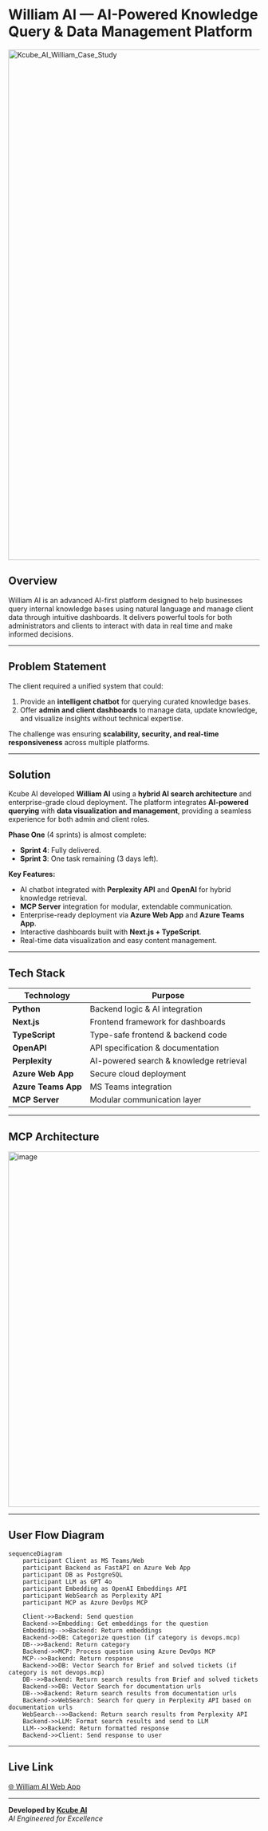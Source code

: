 # William AI — AI-Powered Knowledge Query & Data Management Platform

<img width="1536" height="1024" alt="Kcube_AI_William_Case_Study" src="https://github.com/user-attachments/assets/d614e3b6-5b08-4258-9a3a-8b30be0b0c68" />


## Overview
William AI is an advanced AI-first platform designed to help businesses query internal knowledge bases using natural language and manage client data through intuitive dashboards. It delivers powerful tools for both administrators and clients to interact with data in real time and make informed decisions.

---

## Problem Statement
The client required a unified system that could:
1. Provide an **intelligent chatbot** for querying curated knowledge bases.
2. Offer **admin and client dashboards** to manage data, update knowledge, and visualize insights without technical expertise.

The challenge was ensuring **scalability, security, and real-time responsiveness** across multiple platforms.

---

## Solution
Kcube AI developed **William AI** using a **hybrid AI search architecture** and enterprise-grade cloud deployment. The platform integrates **AI-powered querying** with **data visualization and management**, providing a seamless experience for both admin and client roles.

**Phase One** (4 sprints) is almost complete:
- **Sprint 4**: Fully delivered.
- **Sprint 3**: One task remaining (3 days left).

**Key Features:**
- AI chatbot integrated with **Perplexity API** and **OpenAI** for hybrid knowledge retrieval.
- **MCP Server** integration for modular, extendable communication.
- Enterprise-ready deployment via **Azure Web App** and **Azure Teams App**.
- Interactive dashboards built with **Next.js + TypeScript**.
- Real-time data visualization and easy content management.

---

## Tech Stack
| Technology      | Purpose |
|-----------------|---------|
| **Python**      | Backend logic & AI integration |
| **Next.js**     | Frontend framework for dashboards |
| **TypeScript**  | Type-safe frontend & backend code |
| **OpenAPI**     | API specification & documentation |
| **Perplexity**  | AI-powered search & knowledge retrieval |
| **Azure Web App** | Secure cloud deployment |
| **Azure Teams App** | MS Teams integration |
| **MCP Server**  | Modular communication layer |

---
## MCP Architecture

<img width="952" height="713" alt="image" src="https://github.com/user-attachments/assets/3ed6f7fb-0296-402c-a3ca-a5076d821965" />



---

## User Flow Diagram

```mermaid
sequenceDiagram
    participant Client as MS Teams/Web
    participant Backend as FastAPI on Azure Web App
    participant DB as PostgreSQL
    participant LLM as GPT 4o
    participant Embedding as OpenAI Embeddings API
    participant WebSearch as Perplexity API
    participant MCP as Azure DevOps MCP

    Client->>Backend: Send question
    Backend->>Embedding: Get embeddings for the question
    Embedding-->>Backend: Return embeddings
    Backend->>DB: Categorize question (if category is devops.mcp)
    DB-->>Backend: Return category
    Backend->>MCP: Process question using Azure DevOps MCP
    MCP-->>Backend: Return response
    Backend->>DB: Vector Search for Brief and solved tickets (if category is not devops.mcp)
    DB-->>Backend: Return search results from Brief and solved tickets
    Backend->>DB: Vector Search for documentation urls
    DB-->>Backend: Return search results from documentation urls
    Backend->>WebSearch: Search for query in Perplexity API based on documentation urls
    WebSearch-->>Backend: Return search results from Perplexity API
    Backend->>LLM: Format search results and send to LLM
    LLM-->>Backend: Return formatted response
    Backend->>Client: Send response to user
```


---
## Live Link
[🌐 William AI Web App](https://william-ai-webapp-dev.azurewebsites.net/)

---

**Developed by [Kcube AI](https://kcube.ai)**  
*AI Engineered for Excellence*
